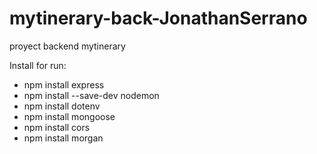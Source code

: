 # mytinerary-back-JonathanSerrano
proyect backend mytinerary

Install for run:

- npm install express
- npm install --save-dev nodemon  
- npm install dotenv   
- npm install mongoose  
- npm install cors
- npm install morgan
